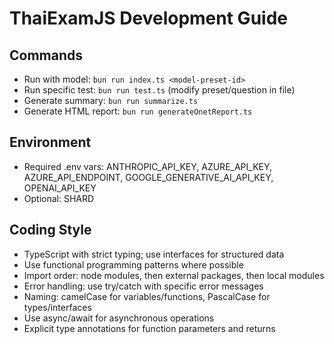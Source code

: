 # ThaiExamJS Development Guide

## Commands

- Run with model: `bun run index.ts <model-preset-id>`
- Run specific test: `bun run test.ts` (modify preset/question in file)
- Generate summary: `bun run summarize.ts`
- Generate HTML report: `bun run generateOnetReport.ts`

## Environment

- Required .env vars: ANTHROPIC_API_KEY, AZURE_API_KEY, AZURE_API_ENDPOINT, GOOGLE_GENERATIVE_AI_API_KEY, OPENAI_API_KEY
- Optional: SHARD

## Coding Style

- TypeScript with strict typing; use interfaces for structured data
- Use functional programming patterns where possible
- Import order: node modules, then external packages, then local modules
- Error handling: use try/catch with specific error messages
- Naming: camelCase for variables/functions, PascalCase for types/interfaces
- Use async/await for asynchronous operations
- Explicit type annotations for function parameters and returns
